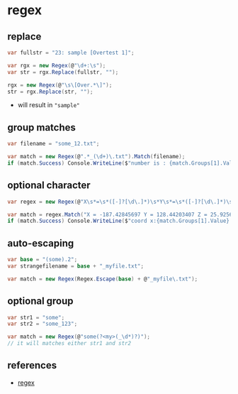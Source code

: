 # regex

## replace

```csharp
var fullstr = "23: sample [Overtest 1]";

var rgx = new Regex(@"\d+:\s");
var str = rgx.Replace(fullstr, "");

rgx = new Regex(@"\s\[Over.*\]");
str = rgx.Replace(str, "");
```

- will result in `"sample"`

## group matches

```csharp
var filename = "some_12.txt";

var match = new Regex(@".*_(\d+)\.txt").Match(filename);
if (match.Success) Console.WriteLine($"number is : {match.Groups[1].Value}");
```

## optional character

```csharp
var regex = new Regex(@"X\s*=\s*([-]?[\d\.]*)\s*Y\s*=\s*([-]?[\d\.]*)\s*Z\s*=\s*([-]?[\d\.]*)");

var match = regex.Match("X = -187.42845697 Y = 128.44203407 Z = 25.92565607");
if (match.Success) Console.WriteLine($"coord x:{match.Groups[1].Value} y:{match.Groups[2].Value} z:{match.Groups[3].Value}");
```

## auto-escaping

```csharp
var base = "(some).2";
var strangefilename = base + "_myfile.txt";

var match = new Regex(Regex.Escape(base) + @"_myfile\.txt");
```

## optional group

```csharp
var str1 = "some";
var str2 = "some_123";

var match = new Regex(@"some(?<my>(_\d*)?)");
// it will matches either str1 and str2
```

## references

- [regex](https://docs.microsoft.com/en-us/dotnet/standard/base-types/regular-expression-language-quick-reference)
